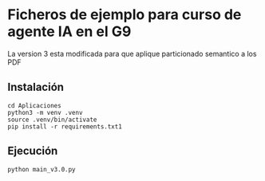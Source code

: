 # Ficheros de ejemplo para curso de agente IA en el G9
La version 3 esta modificada para que aplique particionado semantico a los PDF

## Instalación
```
cd Aplicaciones
python3 -m venv .venv
source .venv/bin/activate
pip install -r requirements.txt1
```

## Ejecución
```
python main_v3.0.py
```


